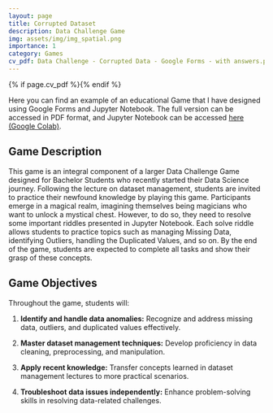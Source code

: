 ```yaml
---
layout: page
title: Corrupted Dataset
description: Data Challenge Game
img: assets/img/img_spatial.png
importance: 1
category: Games
cv_pdf: Data Challenge - Corrupted Data - Google Forms - with answers.pdf
---
```


{% if page.cv_pdf %}<a href="{{ page.cv_pdf | prepend: 'assets/pdf/' | relative_url}}" target="_blank" rel="noopener noreferrer" class="float-right"><i class="fas fa-file-pdf" style="font-size: 48px;"></i></a>{% endif %}

Here you can find an example of an educational Game that I have designed using Google Forms and Jupyter Notebook. The full version can be accessed in PDF format, and Jupyter Notebook can be accessed [here (Google Colab)](https://colab.research.google.com/drive/1y1ZBtFXtK1dClCo7lVGE4vwp2Hbx_FuI). 

## Game Description

This game is an integral component of a larger Data Challenge Game designed for Bachelor Students who recently started their Data Science journey. Following the lecture on dataset management, students are invited to practice their newfound knowledge by playing this game. Participants emerge in a magical realm, imagining themselves being magicians who want to unlock a mystical chest. However, to do so, they need to resolve some important riddles presented in Jupyter Notebook. Each solve riddle allows students to practice topics such as managing Missing Data, identifying Outliers, handling the Duplicated Values, and so on. By the end of the game, students are expected to complete all tasks and show their grasp of these concepts.

## Game Objectives

Throughout the game, students will:

1. **Identify and handle data anomalies:** Recognize and address missing data, outliers, and duplicated values effectively.

2. **Master dataset management techniques:** Develop proficiency in data cleaning, preprocessing, and manipulation.

3. **Apply recent knowledge:** Transfer concepts learned in dataset management lectures to more practical scenarios.

4. **Troubleshoot data issues independently:** Enhance problem-solving skills in resolving data-related challenges.




